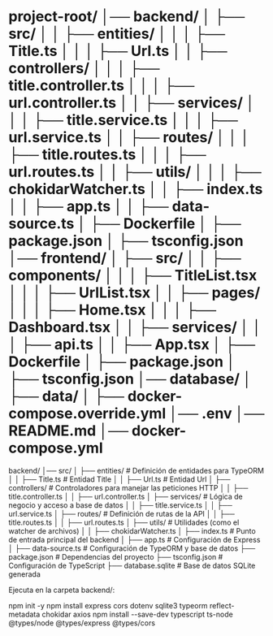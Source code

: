 project-root/
│── backend/
│   ├── src/
│   │   ├── entities/
│   │   │   ├── Title.ts
│   │   │   ├── Url.ts
│   │   ├── controllers/
│   │   │   ├── title.controller.ts
│   │   │   ├── url.controller.ts
│   │   ├── services/
│   │   │   ├── title.service.ts
│   │   │   ├── url.service.ts
│   │   ├── routes/
│   │   │   ├── title.routes.ts
│   │   │   ├── url.routes.ts
│   │   ├── utils/
│   │   │   ├── chokidarWatcher.ts
│   │   ├── index.ts
│   │   ├── app.ts
│   │   ├── data-source.ts
│   ├── Dockerfile
│   ├── package.json
│   ├── tsconfig.json
│── frontend/
│   ├── src/
│   │   ├── components/
│   │   │   ├── TitleList.tsx
│   │   │   ├── UrlList.tsx
│   │   ├── pages/
│   │   │   ├── Home.tsx
│   │   │   ├── Dashboard.tsx
│   │   ├── services/
│   │   │   ├── api.ts
│   │   ├── App.tsx
│   ├── Dockerfile
│   ├── package.json
│   ├── tsconfig.json
│── database/
│   ├── data/
│   ├── docker-compose.override.yml
│── .env
│── README.md
│── docker-compose.yml
==============================================================

backend/
│── src/
│   ├── entities/          # Definición de entidades para TypeORM
│   │   ├── Title.ts       # Entidad Title
│   │   ├── Url.ts         # Entidad Url
│   ├── controllers/       # Controladores para manejar las peticiones HTTP
│   │   ├── title.controller.ts
│   │   ├── url.controller.ts
│   ├── services/          # Lógica de negocio y acceso a base de datos
│   │   ├── title.service.ts
│   │   ├── url.service.ts
│   ├── routes/            # Definición de rutas de la API
│   │   ├── title.routes.ts
│   │   ├── url.routes.ts
│   ├── utils/             # Utilidades (como el watcher de archivos)
│   │   ├── chokidarWatcher.ts
│   ├── index.ts           # Punto de entrada principal del backend
│   ├── app.ts             # Configuración de Express
│   ├── data-source.ts     # Configuración de TypeORM y base de datos
├── package.json           # Dependencias del proyecto
├── tsconfig.json          # Configuración de TypeScript
├── database.sqlite        # Base de datos SQLite generada


Ejecuta en la carpeta backend/:

npm init -y
npm install express cors dotenv sqlite3 typeorm reflect-metadata chokidar axios
npm install --save-dev typescript ts-node @types/node @types/express @types/cors